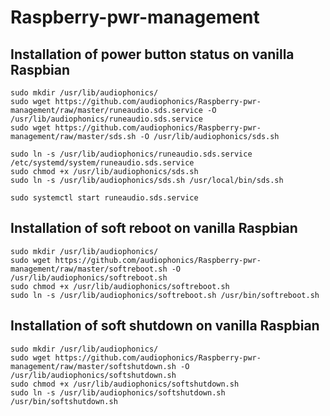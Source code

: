# Raspberry-pwr-management

## Installation of power button status on vanilla Raspbian

	sudo mkdir /usr/lib/audiophonics/
	sudo wget https://github.com/audiophonics/Raspberry-pwr-management/raw/master/runeaudio.sds.service -O /usr/lib/audiophonics/runeaudio.sds.service
	sudo wget https://github.com/audiophonics/Raspberry-pwr-management/raw/master/sds.sh -O /usr/lib/audiophonics/sds.sh

	sudo ln -s /usr/lib/audiophonics/runeaudio.sds.service /etc/systemd/system/runeaudio.sds.service
	sudo chmod +x /usr/lib/audiophonics/sds.sh
	sudo ln -s /usr/lib/audiophonics/sds.sh /usr/local/bin/sds.sh

	sudo systemctl start runeaudio.sds.service

## Installation of soft reboot on vanilla Raspbian

	sudo mkdir /usr/lib/audiophonics/
	sudo wget https://github.com/audiophonics/Raspberry-pwr-management/raw/master/softreboot.sh -O /usr/lib/audiophonics/softreboot.sh
	sudo chmod +x /usr/lib/audiophonics/softreboot.sh
	sudo ln -s /usr/lib/audiophonics/softreboot.sh /usr/bin/softreboot.sh

## Installation of soft shutdown on vanilla Raspbian

	sudo mkdir /usr/lib/audiophonics/
	sudo wget https://github.com/audiophonics/Raspberry-pwr-management/raw/master/softshutdown.sh -O /usr/lib/audiophonics/softshutdown.sh
	sudo chmod +x /usr/lib/audiophonics/softshutdown.sh
	sudo ln -s /usr/lib/audiophonics/softshutdown.sh /usr/bin/softshutdown.sh
